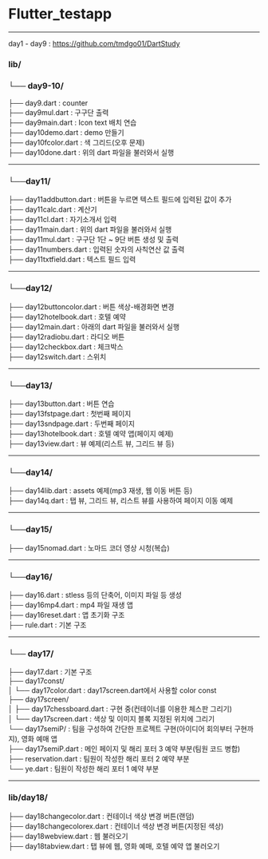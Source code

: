 # Flutter_testapp
---
day1 - day9 : https://github.com/tmdgo01/DartStudy
<br>

### lib/
### └── day9-10/

├── day9.dart : counter
<br>
├── day9mul.dart : 구구단 출력
<br>
├── day9main.dart : Icon text 배치 연습
<br>
├── day10demo.dart : demo 만들기
<br>
├── day10fcolor.dart : 색 그리드(오후 문제)
<br>
├── day10done.dart : 위의 dart 파일을 불러와서 실행
<br>

---

### └──day11/

├── day11addbutton.dart : 버튼을 누르면 텍스트 필드에 입력된 값이 추가
<br>
├── day11calc.dart : 계산기
<br>
├── day11cl.dart : 자기소개서 입력
<br>
├── day11main.dart : 위의 dart 파일을 불러와서 실행
<br>
├── day11mul.dart : 구구단 1단 ~ 9단 버튼 생성 및 출력
<br>
├── day11numbers.dart : 입력된 숫자의 사칙연산 값 출력
<br>
├── day11txtfield.dart : 텍스트 필드 입력
<br>

---

### └──day12/

├── day12buttoncolor.dart : 버튼 색상-배경화면 변경
<br>
├── day12hotelbook.dart : 호텔 예약
<br>
├── day12main.dart : 아래의 dart 파일을 불러와서 실행
<br>
├── day12radiobu.dart : 라디오 버튼
<br>
├── day12checkbox.dart : 체크박스
<br>
├── day12switch.dart : 스위치
<br>

---

### └──day13/

├── day13button.dart : 버튼 연습
<br>
├── day13fstpage.dart : 첫번째 페이지
<br>
├── day13sndpage.dart : 두번째 페이지
<br>
├── day13hotelbook.dart : 호텔 예약 앱(페이지 예제)
<br>
├── day13view.dart : 뷰 예제(리스트 뷰, 그리드 뷰 등)

--- 

### └──day14/

├── day14lib.dart : assets 예제(mp3 재생, 웹 이동 버튼 등)
<br>
├── day14q.dart : 탭 뷰, 그리드 뷰, 리스트 뷰를 사용하여 페이지 이동 예제
<br>

--- 

### └──day15/

├── day15nomad.dart : 노마드 코더 영상 시청(복습)
<br>

--- 

### └──day16/

├── day16.dart : stless 등의 단축어, 이미지 파일 등 생성
<br>
├── day16mp4.dart : mp4 파일 재생 앱
<br>
├── day16reset.dart : 앱 초기화 구조
<br>
├── rule.dart : 기본 구조
<br>

--- 

### └── day17/

├── day17.dart : 기본 구조 
<br>
├── day17const/
<br>
│ └── day17color.dart : day17screen.dart에서 사용할 color const
<br>
├── day17screen/
<br>
│ ├── day17chessboard.dart : 구현 중(컨테이너를 이용한 체스판 그리기)
<br>
│ └── day17screen.dart : 색상 및 이미지 블록 지정된 위치에 그리기
<br>
└── day17semiP/ : 팀을 구성하여 간단한 프로젝트 구현(아이디어 회의부터 구현까지), 영화 예매 앱
<br>
├── day17semiP.dart : 메인 페이지 및 해리 포터 3 예약 부분(팀원 코드 병합)
<br>
├── reservation.dart : 팀원이 작성한 해리 포터 2 예약 부분
<br>
└── ye.dart : 팀원이 작성한 해리 포터 1 예약 부분
<br>

--- 

### lib/day18/

├── day18changecolor.dart : 컨테이너 색상 변경 버튼(랜덤)
<br>
├── day18changecolorex.dart : 컨테이너 색상 변경 버튼(지정된 색상)
<br>
├── day18webview.dart : 웹 불러오기
<br>
├── day18tabview.dart : 탭 뷰에 웹, 영화 예매, 호텔 예약 앱 불러오기

